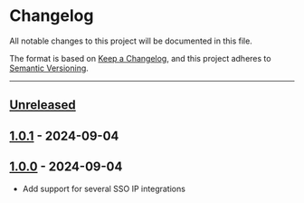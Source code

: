 # Changelog

All notable changes to this project will be documented in this file.

The format is based on [Keep a Changelog](https://keepachangelog.com/en/1.0.0/),
and this project adheres to [Semantic Versioning](https://semver.org/spec/v2.0.0.html).

* * *

## [Unreleased]

## [1.0.1] - 2024-09-04

## [1.0.0] - 2024-09-04

- Add support for several SSO IP integrations

[Unreleased]: https://github.com/coldbox-modules/cbSSO/compare/v1.0.1...HEAD

[1.0.1]: https://github.com/coldbox-modules/cbSSO/compare/v1.0.0...v1.0.1

[1.0.0]: https://github.com/coldbox-modules/cbSSO/compare/ea53937f976749c7a0057038dc6174671e838579...v1.0.0
